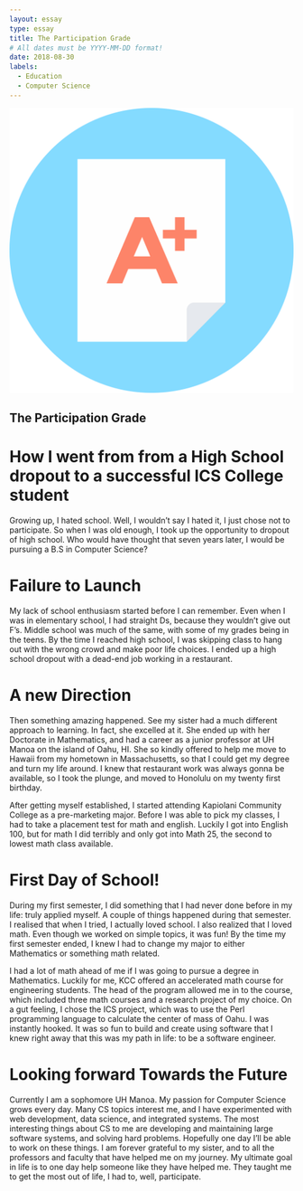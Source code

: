 ```yaml
---
layout: essay
type: essay
title: The Participation Grade
# All dates must be YYYY-MM-DD format!
date: 2018-08-30
labels:
  - Education
  - Computer Science
---
```


<img class="ui medium left floated image" src="../images/a-grade.png">

## The Participation Grade
# How I went from from a High School dropout to a successful ICS College student

Growing up, I hated school. Well, I wouldn’t say I hated it, I just chose not to participate. So when I was old enough, I took up the opportunity to dropout of high school. Who would have thought that seven years later, I would be pursuing a B.S in Computer Science?

# Failure to Launch
  My lack of school enthusiasm started before I can remember. Even when I was in elementary school, I had straight Ds, because they wouldn’t give out F’s. Middle school was much of the same, with some of my grades being in the teens. By the time I reached high school, I was skipping class to hang out with the wrong crowd and make poor life choices. I ended up a high school dropout with a dead-end job working in a restaurant. 

# A new Direction
  Then something amazing happened. See my sister had a much different approach to learning. In fact, she excelled at it. She ended up with her Doctorate in Mathematics, and had a career as a junior professor at UH Manoa on the island of Oahu, HI. She so kindly offered to help me move to Hawaii from my hometown in Massachusetts, so that I could get my degree and turn my life around. I knew that restaurant work was always gonna be available, so I took the plunge, and moved to Honolulu on my twenty first birthday.

  After getting myself established, I started attending Kapiolani Community College as a pre-marketing major. Before I was able to pick my classes, I had to take a placement test for math and english. Luckily I got into English 100, but for math I did terribly and only got into Math 25, the second to lowest math class available. 

# First Day of School!
  During my first semester, I did something that I had never done before in my life: truly applied myself. A couple of things happened during that semester. I realised that when I tried, I actually loved school. I also realized that I loved math. Even though we worked on simple topics, it was fun! By the time my first semester ended, I knew I had to change my major to either Mathematics or something math related.

  I had a lot of math ahead of me if I was going to pursue a degree in Mathematics. Luckily for me, KCC offered an accelerated math course for engineering students. The head of the program allowed me in to the course, which included three math courses and a research project of my choice. On a gut feeling, I chose the ICS project, which was to use the Perl programming language to calculate the center of mass of Oahu. I was instantly hooked. It was so fun to build and create using software that I knew right away that this was my path in life: to be a software engineer.

# Looking forward Towards the Future
  Currently I am a sophomore UH Manoa. My passion for Computer Science grows every day. Many CS topics interest me, and I have experimented with web development, data science, and integrated systems. The most interesting things about CS to me are developing and maintaining large software systems, and solving hard problems. Hopefully one day I’ll be able to work on these things. I am forever grateful to my sister, and to all the professors and faculty that have helped me on my journey. My ultimate goal in life is to one day help someone like they have helped me. They taught me to get the most out of life, I had to, well, participate.
